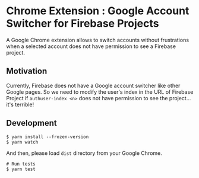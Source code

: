 # Chrome Extension : Google Account Switcher for Firebase Projects

A Google Chrome extension allows to switch accounts without frustrations when a selected account does not have permission to see a Firebase project.

## Motivation

Currently, Firebase does not have a Google account switcher like other Google pages. So we need to modify the user's index in the URL of Firebase Project if `authuser-index <n>` does not have permission to see the project... it's terrible!

## Development

```
$ yarn install --frozen-version
$ yarn watch
```

And then, please load `dist` directory from your Google Chrome.

```
# Run tests
$ yarn test
```

